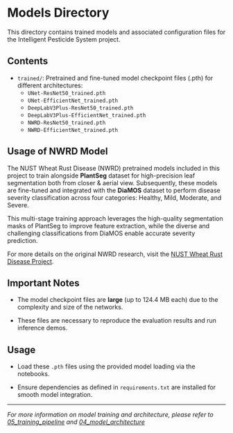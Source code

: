 # Models Directory

This directory contains trained models and associated configuration files for the Intelligent Pesticide System project.

## Contents

- `trained/`: Pretrained and fine-tuned model checkpoint files (.pth) for different architectures:
  - `UNet-ResNet50_trained.pth`
  - `UNet-EfficientNet_trained.pth`
  - `DeepLabV3Plus-ResNet50_trained.pth`
  - `DeepLabV3Plus-EfficientNet_trained.pth`
  - `NWRD-ResNet50_trained.pth`
  - `NWRD-EfficientNet_trained.pth`
 
## Usage of NWRD Model

The NUST Wheat Rust Disease (NWRD) pretrained models included in this project to train alongside **PlantSeg** dataset for high-precision leaf segmentation both from closer & aerial view. Subsequently, these models are fine-tuned and integrated with the **DiaMOS** dataset to perform disease severity classification across four categories: Healthy, Mild, Moderate, and Severe.

This multi-stage training approach leverages the high-quality segmentation masks of PlantSeg to improve feature extraction, while the diverse and challenging classifications from DiaMOS enable accurate severity prediction.

For more details on the original NWRD research, visit the [NUST Wheat Rust Disease Project](https://github.com/dll-ncai/NUST-Wheat-Rust-Disease-NWRD).


## Important Notes

- The model checkpoint files are **large** (up to 124.4 MB each) due to the complexity and size of the networks.

- These files are necessary to reproduce the evaluation results and run inference demos.

## Usage

- Load these `.pth` files using the provided model loading via the notebooks.

- Ensure dependencies as defined in `requirements.txt` are installed for smooth model integration.

---

*For more information on model training and architecture, please refer to [05_training_pipeline](https://github.com/itsbk13/Intelligent-Pesticide_System/blob/main/notebooks/05_training_pipeline.ipynb) and [04_model_architecture](https://github.com/itsbk13/Intelligent-Pesticide_System/blob/main/notebooks/04_model_architecture.ipynb)*

